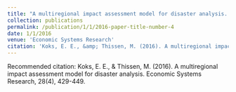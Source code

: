 ```yaml
---
title: "A multiregional impact assessment model for disaster analysis. "
collection: publications
permalink: /publication/1/1/2016-paper-title-number-4
date: 1/1/2016
venue: 'Economic Systems Research'
citation: 'Koks, E. E., &amp; Thissen, M. (2016). A multiregional impact assessment model for disaster analysis. Economic Systems Research, 28(4), 429-449.'
---
```

Recommended citation: Koks, E. E., & Thissen, M. (2016). A multiregional impact assessment model for disaster analysis. Economic Systems Research, 28(4), 429-449.